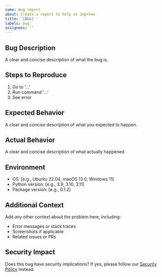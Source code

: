 ```yaml
---
name: Bug report
about: Create a report to help us improve
title: '[BUG] '
labels: bug
assignees: ''
---
```


## Bug Description
A clear and concise description of what the bug is.

## Steps to Reproduce
1. Go to '...'
2. Run command '...'
3. See error

## Expected Behavior
A clear and concise description of what you expected to happen.

## Actual Behavior
A clear and concise description of what actually happened.

## Environment
- OS: [e.g., Ubuntu 22.04, macOS 13.0, Windows 11]
- Python version: [e.g., 3.9, 3.10, 3.11]
- Package version: [e.g., 0.1.2]

## Additional Context
Add any other context about the problem here, including:
- Error messages or stack traces
- Screenshots if applicable
- Related issues or PRs

## Security Impact
Does this bug have security implications? If yes, please follow our [Security Policy](../../SECURITY.md) instead.
